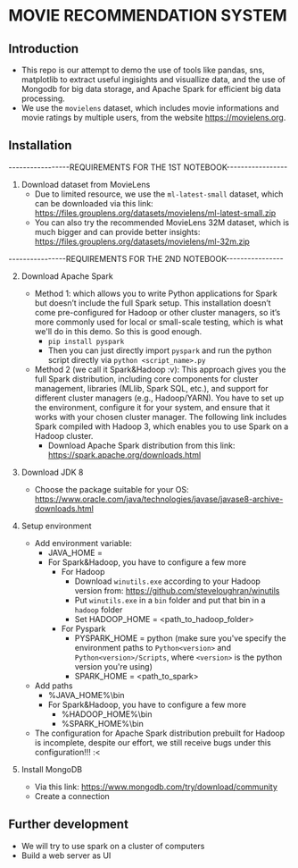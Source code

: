 # MOVIE RECOMMENDATION SYSTEM

## Introduction
- This repo is our attempt to demo the use of tools like pandas, sns, matplotlib to extract useful ingisights and visuallize data, and the use of Mongodb for big data storage, and Apache Spark for efficient big data processing.
- We use the `movielens` dataset, which includes movie informations and movie ratings by multiple users, from the website https://movielens.org.

## Installation
-----------------REQUIREMENTS FOR THE 1ST NOTEBOOK-----------------

1. Download dataset from MovieLens
    - Due to limited resource, we use the `ml-latest-small` dataset, which can be downloaded via this link: https://files.grouplens.org/datasets/movielens/ml-latest-small.zip
    - You can also try the recommended MovieLens 32M dataset, which is much bigger and can provide better insights: https://files.grouplens.org/datasets/movielens/ml-32m.zip
    

----------------REQUIREMENTS FOR THE 2ND NOTEBOOK----------------

2. Download Apache Spark
    - Method 1: which allows you to write Python applications for Spark but doesn’t include the full Spark setup. This installation doesn’t come pre-configured for Hadoop or other cluster managers, so it’s more commonly used for local or small-scale testing, which is what we'll do in this demo. So this is good enough.
        - `pip install pyspark`
        - Then you can just directly import `pyspark` and run the python script directly via `python <script_name>.py`
    - Method 2 (we call it Spark&Hadoop :v): This approach gives you the full Spark distribution, including core components for cluster management, libraries (MLlib, Spark SQL, etc.), and support for different cluster managers (e.g., Hadoop/YARN). You have to set up the environment, configure it for your system, and ensure that it works with your chosen cluster manager. The following link includes Spark compiled with Hadoop 3, which enables you to use Spark on a Hadoop cluster.
        - Download Apache Spark distribution from this link: https://spark.apache.org/downloads.html
3. Download JDK 8
    - Choose the package suitable for your OS: https://www.oracle.com/java/technologies/javase/javase8-archive-downloads.html
4. Setup environment
    - Add environment variable:
        - JAVA_HOME = <path-to-your-jdk>
        - For Spark&Hadoop, you have to configure a few more
            - For Hadoop
                - Download `winutils.exe` according to your Hadoop version from: https://github.com/steveloughran/winutils
                - Put `winutils.exe` in a `bin` folder and put that bin in a `hadoop` folder
                - Set HADOOP_HOME = <path_to_hadoop_folder>
            - For Pyspark
                - PYSPARK_HOME = python (make sure you've specify the environment paths to `Python<version>` and `Python<version>/Scripts`, where `<version>` is the python version you're using)
                - SPARK_HOME = <path_to_spark>
    - Add paths
        - %JAVA_HOME%\bin
        - For Spark&Hadoop, you have to configure a few more
            - %HADOOP_HOME%\bin
            - %SPARK_HOME%\bin
    - The configuration for Apache Spark distribution prebuilt for Hadoop is incomplete, despite our effort, we still receive bugs under this configuration!!! :<

5. Install MongoDB
    - Via this link: https://www.mongodb.com/try/download/community
    - Create a connection

## Further development
- We will try to use spark on a cluster of computers
- Build a web server as UI
